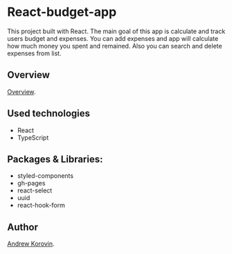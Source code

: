 # React-budget-app

This project built with React. The main goal of this app is calculate and track users budget and expenses. You can add expenses and app will calculate how much money you spent and remained. Also you can search and delete expenses from list.

## Overview

[Overview](https://github.com/Andruha99/react-budget-app/blob/main/overview/react-budget-app.png).

## Used technologies

- React
- TypeScript

## Packages & Libraries:

- styled-components
- gh-pages
- react-select
- uuid
- react-hook-form

## Author

[Andrew Korovin](https://github.com/Andruha99).
